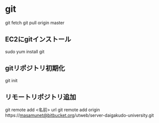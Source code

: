 
# git
git fetch
git pull origin master


## EC2にgitインストール
sudo yum install git

## gitリポジトリ初期化
git init

## リモートリポジトリ追加
git remote add <名前> url
git remote add origin https://masamunet@bitbucket.org/utweb/server-daigakudo-university.git

